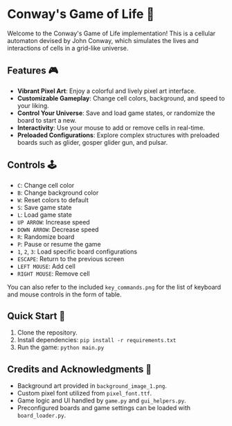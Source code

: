 # Conway's Game of Life 🦕

Welcome to the Conway's Game of Life implementation! This is a cellular automaton devised by John Conway, which simulates the lives and interactions of cells in a grid-like universe.

## Features 🎮
- **Vibrant Pixel Art**: Enjoy a colorful and lively pixel art interface.
- **Customizable Gameplay**: Change cell colors, background, and speed to your liking.
- **Control Your Universe**: Save and load game states, or randomize the board to start a new.
- **Interactivity**: Use your mouse to add or remove cells in real-time.
- **Preloaded Configurations**: Explore complex structures with preloaded boards such as glider, gosper glider gun, and pulsar.

## Controls 🕹️
- `C`: Change cell color
- `B`: Change background color
- `W`: Reset colors to default
- `S`: Save game state
- `L`: Load game state
- `UP ARROW`: Increase speed
- `DOWN ARROW`: Decrease speed
- `R`: Randomize board
- `P`: Pause or resume the game
- `1`, `2`, `3`: Load specific board configurations
- `ESCAPE`: Return to the previous screen
- `LEFT MOUSE`: Add cell
- `RIGHT MOUSE`: Remove cell

You can also refer to the included `key_commands.png` for the list of keyboard and mouse controls in the form of table.

## Quick Start 💾
1. Clone the repository.
2. Install dependencies: `pip install -r requirements.txt`
3. Run the game: `python main.py`

## Credits and Acknowledgments 🌟
- Background art provided in `background_image_1.png`.
- Custom pixel font utilized from `pixel_font.ttf`.
- Game logic and UI handled by `game.py` and `gui_helpers.py`.
- Preconfigured boards and game settings can be loaded with `board_loader.py`.
